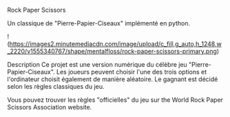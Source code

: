 Rock Paper Scissors

Un classique de "Pierre-Papier-Ciseaux" implémenté en python.

!(https://images2.minutemediacdn.com/image/upload/c_fill,g_auto,h_1248,w_2220/v1555340767/shape/mentalfloss/rock-paper-scissors-primary.png)

Description
Ce projet est une version numérique du célèbre jeu "Pierre-Papier-Ciseaux". Les joueurs peuvent choisir l'une des trois options et l'ordinateur choisit également de manière aléatoire. Le gagnant est décidé selon les règles classiques du jeu.

Vous pouvez trouver les règles "officielles" du jeu sur the World Rock Paper Scissors Association website.
